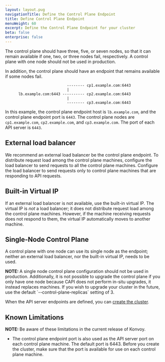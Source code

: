```yaml
---
layout: layout.pug
navigationTitle: Define the Control Plane Endpoint
title: Define Control Plane Endpoint
menuWeight: 60
excerpt: Define the Control Plane Endpoint for your cluster
beta: false
enterprise: false
---
```


The control plane should have three, five, or seven nodes, so that it can remain available if one, two, or three nodes fail, respectively. A control plane with one node should not be used in production.

In addition, the control plane should have an endpoint that remains available if some nodes fail.

```text
                            -------- cp1.example.com:6443
                            |
      lb.example.com:6443 ---------- cp2.example.com:6443
                            |
                            -------- cp3.example.com:6443
```

In this example, the control plane endpoint host is `lb.example.com`, and the control plane endpoint port is `6443`. The control plane nodes are `cp1.example.com`, `cp2.example.com`, and `cp3.example.com`. The port of each API server is `6443`.

## External load balancer

We recommend an external load balancer be the control plane endpoint. To distribute request load among the control plane machines, configure the load balancer to send requests to all the control plane machines. Configure the load balancer to send requests only to control plane machines that are responding to API requests.

## Built-in Virtual IP

If an external load balancer is not available, use the built-in virtual IP. The virtual IP is _not_ a load balancer; it does not distribute request load among the control plane machines. However, if the machine receiving requests does not respond to them, the virtual IP automatically moves to another machine.

## Single-Node Control Plane

A control plane with one node can use its single node as the endpoint; neither an external load balancer, nor the built-in virtual IP, needs to be used.

<p class="message--note"><strong>NOTE: </strong> A single node control plane configuration should not be used in production. Additionally, it is not possible to upgrade the control plane if you only have one node because CAPI does not perform in-situ upgrades, it instead replaces machines. If you wish to upgrade your cluster in the future, use the default `--control-plane-replicas` setting of 3.</p>

When the API server endpoints are defined, you can [create the cluster][create-cluster].

## Known Limitations

<p class="message--note"><strong>NOTE: </strong>Be aware of these limitations in the current release of Konvoy.</p>

- The control plane endpoint port is also used as the API server port on each control plane machine. The default port is 6443. Before you create the cluster, make sure that the port is available for use on each control plane machine.

[create-cluster]: ../create-cluster
